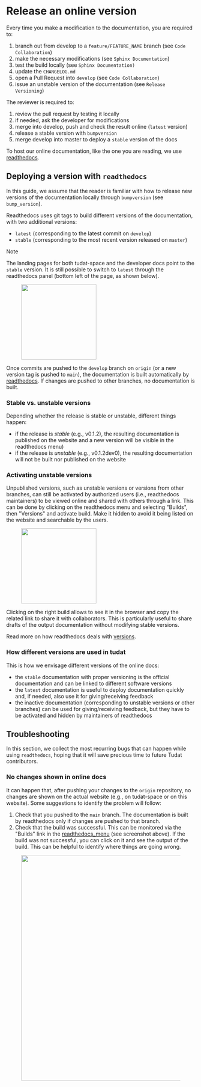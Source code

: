 # Release an online version

Every time you make a modification to the documentation, you are
required to:

1.  branch out from develop to a `feature/FEATURE_NAME` branch (see
    `Code Collaboration`)
2.  make the necessary modifications (see `Sphinx Documentation`)
3.  test the build locally (see `Sphinx Documentation)`
4.  update the `CHANGELOG.md`
5.  open a Pull Request into `develop` (see `Code Collaboration`)
6.  issue an unstable version of the documentation (see
    `Release Versioning`)

The reviewer is required to:

1.  review the pull request by testing it locally
2.  if needed, ask the developer for modifications
3.  merge into develop, push and check the result online (`latest`
    version)
4.  release a stable version with `bumpversion`
5.  merge develop into master to deploy a `stable` version of the docs

To host our online documentation, like the one you are reading, we use
[readthedocs](https://readthedocs.org).

## Deploying a version with `readthedocs`

<div class="seealso">

In this guide, we assume that the reader is familiar with how to release
new versions of the documentation locally through `bumpversion` (see
`bump_version`).

</div>

Readthedocs uses git tags to build different versions of the
documentation, with two additional versions:

- `latest` (corresponding to the latest commit on `develop`)
- `stable` (corresponding to the most recent version released on
  `master`)

<div id="readthedocs_menu">

<div class="note">

<div class="title">

Note

</div>

The landing pages for both tudat-space and the developer docs point to
the `stable` version. It is still possible to switch to `latest` through
the readthedocs panel (bottom left of the page, as shown below).

<figure>
<img src="_static/readthedocs_menu.png" class="align-center"
width="200" />
</figure>

</div>

</div>

Once commits are pushed to the `develop` branch on `origin` (or a new
version tag is pushed to `main`), the documentation is built
automatically by [readthedocs](readthedocs.org). If changes are pushed
to other branches, no documentation is built.

### Stable vs. unstable versions

Depending whether the release is stable or unstable, different things
happen:

- if the release is *stable* (e.g., v0.1.2), the resulting documentation
  is published on the website and a new version will be visible in the
  readthedocs menu)
- if the release is *unstable* (e.g., v0.1.2dev0), the resulting
  documentation will not be built nor published on the website

### Activating unstable versions

Unpublished versions, such as unstable versions or versions from other
branches, can still be activated by authorized users (i.e., readthedocs
maintainers) to be viewed online and shared with others through a link.
This can be done by clicking on the readthedocs menu and selecting
"Builds", then "Versions" and activate build. Make it hidden to avoid it
being listed on the website and searchable by the users.

<figure>
<img src="_static/builds.png" class="align-center" width="200" />
</figure>

Clicking on the right build allows to see it in the browser and copy the
related link to share it with collaborators. This is particularly useful
to share drafts of the output documentation without modifying stable
versions.

<div class="seealso">

Read more on how readthedocs deals with
[versions](https://docs.readthedocs.io/en/stable/versions.html#).

</div>

### How different versions are used in tudat

This is how we envisage different versions of the online docs:

- the `stable` documentation with proper versioning is the official
  documentation and can be linked to different software versions
- the `latest` documentation is useful to deploy documentation quickly
  and, if needed, also use it for giving/receiving feedback
- the inactive documentation (corresponding to unstable versions or
  other branches) can be used for giving/receiving feedback, but they
  have to be activated and hidden by maintainers of readthedocs

## Troubleshooting

In this section, we collect the most recurring bugs that can happen
while using `readthedocs`, hoping that it will save precious time to
future Tudat contributors.

### No changes shown in online docs

It can happen that, after pushing your changes to the `origin`
repository, no changes are shown on the actual website (e.g., on
tudat-space or on this website). Some suggestions to identify the
problem will follow:

1.  Check that you pushed to the `main` branch. The documentation is
    built by readthedocs only if changes are pushed to that branch.
2.  Check that the build was successful. This can be monitored via the
    "Builds" link in the [readthedocs_menu](#readthedocs_menu) (see
    screenshot above). If the build was not successful, you can click on
    it and see the output of the build. This can be helpful to identify
    where things are going wrong.

<figure>
<img src="_static/build_output.png" class="align-center" width="600" />
</figure>
